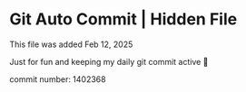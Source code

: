 # Git Auto Commit | Hidden File

This file was added Feb 12, 2025

Just for fun and keeping my daily git commit active 🤪

commit number: 1402368

